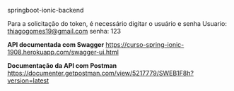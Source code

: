 springboot-ionic-backend


Para a solicitação do token, é necessário digitar o usuário e senha
Usuario: thiagogomes19@gmail.com
senha: 123

**API documentada com Swagger**
https://curso-spring-ionic-1908.herokuapp.com/swagger-ui.html

**Documentação da API com Postman**
https://documenter.getpostman.com/view/5217779/SWEB1F8h?version=latest
